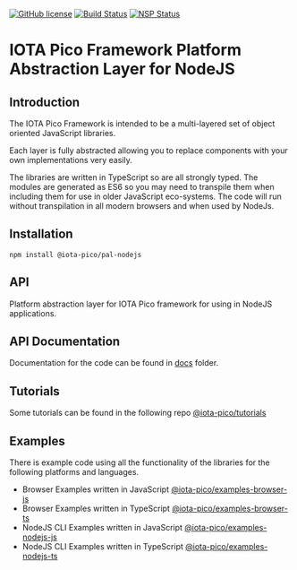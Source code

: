 [![GitHub license](https://img.shields.io/badge/license-MIT-blue.svg)](https://raw.githubusercontent.com/iotaeco/iota-pico-pal-nodejs/master/LICENSE) [![Build Status](https://travis-ci.org/iotaeco/iota-pico-pal-nodejs.svg?branch=master)](https://travis-ci.org/iotaeco/iota-pico-pal-nodejs) [![NSP Status](https://nodesecurity.io/orgs/iotaeco/projects/602662bb-bf71-4ba1-96c8-d6ae74085c09/badge)](https://nodesecurity.io/orgs/iotaeco/projects/602662bb-bf71-4ba1-96c8-d6ae74085c09)

# IOTA Pico Framework Platform Abstraction Layer for NodeJS

## Introduction

The IOTA Pico Framework is intended to be a multi-layered set of object oriented JavaScript libraries.

Each layer is fully abstracted allowing you to replace components with your own implementations very easily.

The libraries are written in TypeScript so are all strongly typed. The modules are generated as ES6 so you may need to transpile them when including them for use in older JavaScript eco-systems. The code will run without transpilation in all modern browsers and when used by NodeJs.

## Installation

```shell
npm install @iota-pico/pal-nodejs
```

## API

Platform abstraction layer for IOTA Pico framework for using in NodeJS applications.

## API Documentation

Documentation for the code can be found in [docs](./docs/README.md) folder.

## Tutorials

Some tutorials can be found in the following repo [@iota-pico/tutorials](https://github.com/iotaeco/iota-pico-tutorials)

## Examples

There is example code using all the functionality of the libraries for the following platforms and languages.

* Browser Examples written in JavaScript [@iota-pico/examples-browser-js](https://github.com/iotaeco/iota-pico-examples-browser-js)
* Browser Examples written in TypeScript [@iota-pico/examples-browser-ts](https://github.com/iotaeco/iota-pico-examples-browser-ts)
* NodeJS CLI Examples written in JavaScript [@iota-pico/examples-nodejs-js](https://github.com/iotaeco/iota-pico-examples-nodejs-js)
* NodeJS CLI Examples written in TypeScript [@iota-pico/examples-nodejs-ts](https://github.com/iotaeco/iota-pico-examples-nodejs-ts)


